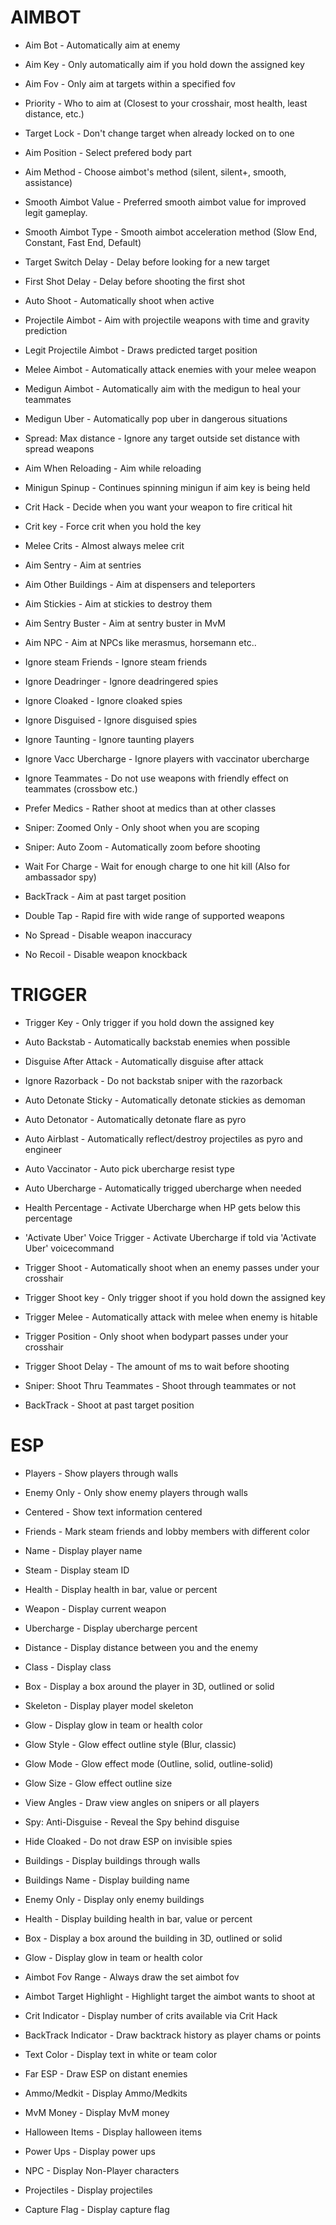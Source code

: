 # AIMBOT
- Aim Bot - Automatically aim at enemy
- Aim Key - Only automatically aim if you hold down the assigned key
- Aim Fov - Only aim at targets within a specified fov
- Priority - Who to aim at (Closest to your crosshair, most health, least distance, etc.)
- Target Lock - Don't change target when already locked on to one
- Aim Position - Select prefered body part
- Aim Method - Choose aimbot's method (silent, silent+, smooth, assistance)
- Smooth Aimbot Value - Preferred smooth aimbot value for improved legit gameplay.
- Smooth Aimbot Type - Smooth aimbot acceleration method (Slow End, Constant, Fast End, Default)
- Target Switch Delay - Delay before looking for a new target
- First Shot Delay - Delay before shooting the first shot
- Auto Shoot - Automatically shoot when active
- Projectile Aimbot - Aim with projectile weapons with time and gravity prediction
- Legit Projectile Aimbot - Draws predicted target position
- Melee Aimbot - Automatically attack enemies with your melee weapon
- Medigun Aimbot - Automatically aim with the medigun to heal your teammates
- Medigun Uber - Automatically pop uber in dangerous situations
- Spread: Max distance - Ignore any target outside set distance with spread weapons
- Aim When Reloading - Aim while reloading
- Minigun Spinup - Continues spinning minigun if aim key is being held
- Crit Hack - Decide when you want your weapon to fire critical hit
- Crit key - Force crit when you hold the key
- Melee Crits - Almost always melee crit

- Aim Sentry - Aim at sentries
- Aim Other Buildings - Aim at dispensers and teleporters
- Aim Stickies - Aim at stickies to destroy them
- Aim Sentry Buster - Aim at sentry buster in MvM
- Aim NPC - Aim at NPCs like merasmus, horsemann etc..
- Ignore steam Friends - Ignore steam friends
- Ignore Deadringer - Ignore deadringered spies
- Ignore Cloaked - Ignore cloaked spies
- Ignore Disguised - Ignore disguised spies
- Ignore Taunting - Ignore taunting players
- Ignore Vacc Ubercharge - Ignore players with vaccinator ubercharge
- Ignore Teammates - Do not use weapons with friendly effect on teammates (crossbow etc.)
- Prefer Medics - Rather shoot at medics than at other classes

- Sniper: Zoomed Only - Only shoot when you are scoping
- Sniper: Auto Zoom - Automatically zoom before shooting
- Wait For Charge - Wait for enough charge to one hit kill (Also for ambassador spy)
- BackTrack - Aim at past target position
- Double Tap - Rapid fire with wide range of supported weapons
- No Spread - Disable weapon inaccuracy
- No Recoil - Disable weapon knockback

# TRIGGER
- Trigger Key - Only trigger if you hold down the assigned key
- Auto Backstab - Automatically backstab enemies when possible
- Disguise After Attack - Automatically disguise after attack
- Ignore Razorback - Do not backstab sniper with the razorback
- Auto Detonate Sticky - Automatically detonate stickies as demoman
- Auto Detonator - Automatically detonate flare as pyro
- Auto Airblast - Automatically reflect/destroy projectiles as pyro and engineer
- Auto Vaccinator - Auto pick ubercharge resist type
- Auto Ubercharge - Automatically trigged ubercharge when needed
- Health Percentage - Activate Ubercharge when HP gets below this percentage
- 'Activate Uber' Voice Trigger - Activate Ubercharge if told via 'Activate Uber' voicecommand

- Trigger Shoot - Automatically shoot when an enemy passes under your crosshair
- Trigger Shoot key - Only trigger shoot if you hold down the assigned key
- Trigger Melee - Automatically attack with melee when enemy is hitable
- Trigger Position - Only shoot when bodypart passes under your crosshair
- Trigger Shoot Delay - The amount of ms to wait before shooting
- Sniper: Shoot Thru Teammates - Shoot through teammates or not
- BackTrack - Shoot at past target position

# ESP
- Players - Show players through walls
- Enemy Only - Only show enemy players through walls
- Centered - Show text information centered
- Friends - Mark steam friends and lobby members with different color
- Name - Display player name
- Steam - Display steam ID
- Health - Display health in bar, value or percent
- Weapon - Display current weapon
- Ubercharge - Display ubercharge percent
- Distance - Display distance between you and the enemy
- Class - Display class
- Box - Display a box around the player in 3D, outlined or solid
- Skeleton - Display player model skeleton
- Glow - Display glow in team or health color
- Glow Style - Glow effect outline style (Blur, classic)
- Glow Mode - Glow effect mode (Outline, solid, outline-solid)
- Glow Size - Glow effect outline size
- View Angles - Draw view angles on snipers or all players
- Spy: Anti-Disguise - Reveal the Spy behind disguise
- Hide Cloaked - Do not draw ESP on invisible spies

- Buildings - Display buildings through walls
- Buildings Name - Display building name
- Enemy Only - Display only enemy buildings
- Health - Display building health in bar, value or percent
- Box - Display a box around the building in 3D, outlined or solid
- Glow - Display glow in team or health color

- Aimbot Fov Range - Always draw the set aimbot fov
- Aimbot Target Highlight - Highlight target the aimbot wants to shoot at
- Crit Indicator - Display number of crits available via Crit Hack
- BackTrack Indicator - Draw backtrack history as player chams or points
- Text Color - Display text in white or team color
- Far ESP - Draw ESP on distant enemies

- Ammo/Medkit - Display Ammo/Medkits
- MvM Money - Display MvM money
- Halloween Items - Display halloween items
- Power Ups - Display power ups
- NPC - Display Non-Player characters
- Projectiles - Display projectiles
- Capture Flag - Display capture flag

